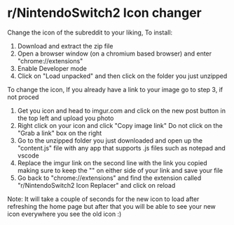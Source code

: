 # r/NintendoSwitch2 Icon changer
Change the icon of the subreddit to your liking, To install:
1. Download and extract the zip file
2. Open a browser window (on a chromium based browser) and enter "chrome://extensions"
3. Enable Developer mode
4. Click on "Load unpacked" and then click on the folder you just unzipped

To change the icon, If you already have a link to your image go to step 3, if not proced
1. Get you icon and head to imgur.com and click on the new post button in the top left and upload you photo
2. Right click on your icon and click "Copy image link" Do not click on the "Grab a link" box on the right
3. Go to the unzipped folder you just downloaded and open up the "content.js" file with any app that supports .js files such as notepad and vscode
4. Replace the imgur link on the second line with the link you copied making sure to keep the "" on either side of your link and save your file
5. Go back to "chrome://extensions" and find the extension called "r/NintendoSwitch2 Icon Replacer" and click on reload

Note: It will take a couple of seconds for the new icon to load after refreshing the home page but after that you will be able to see your new icon everywhere you see the old icon :)
